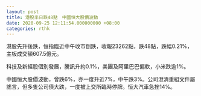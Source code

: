 ```yaml
---
layout: post
title: 港股半日跌48點　中國恒大股價波動
date: 2020-09-25 12:11:54.000000000 +08:00
categories: rthk
---
```


港股先升後跌，恒指臨近中午收市倒跌，收報23262點，跌48點，跌幅0.21%，主板成交額607.5億元。

科技及新經股個別發展，騰訊升約0.1%，美團及阿里巴巴偏軟，小米跌逾1%。

中國恒大股價波動，曾跌6%，亦一度升近7%，中午跌3%。公司澄清重組文件屬謠言，但多隻公司債大跌，一度被上交所臨時停牌。恒大汽車急挫14%。
